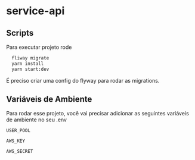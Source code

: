 
# service-api


## Scripts

Para executar projeto rode

```bash
  fliway migrate
  yarn install
  yarn start:dev
```


É preciso criar uma config do flyway para rodar as migrations.
## Variáveis de Ambiente

Para rodar esse projeto, você vai precisar adicionar as seguintes variáveis de ambiente no seu .env

`USER_POOL`

`AWS_KEY`

`AWS_SECRET`
